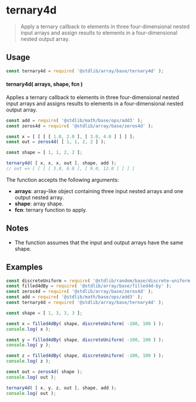 <!--

@license Apache-2.0

Copyright (c) 2023 The Stdlib Authors.

Licensed under the Apache License, Version 2.0 (the "License");
you may not use this file except in compliance with the License.
You may obtain a copy of the License at

   http://www.apache.org/licenses/LICENSE-2.0

Unless required by applicable law or agreed to in writing, software
distributed under the License is distributed on an "AS IS" BASIS,
WITHOUT WARRANTIES OR CONDITIONS OF ANY KIND, either express or implied.
See the License for the specific language governing permissions and
limitations under the License.

-->

# ternary4d

> Apply a ternary callback to elements in three four-dimensional nested input arrays and assign results to elements in a four-dimensional nested output array.

<section class="intro">

</section>

<!-- /.intro -->

<section class="usage">

## Usage

```javascript
const ternary4d = require( '@stdlib/array/base/ternary4d' );
```

#### ternary4d( arrays, shape, fcn )

Applies a ternary callback to elements in three four-dimensional nested input arrays and assigns results to elements in a four-dimensional nested output array.

```javascript
const add = require( '@stdlib/math/base/ops/add3' );
const zeros4d = require( '@stdlib/array/base/zeros4d' );

const x = [ [ [ [ 1.0, 2.0 ], [ 3.0, 4.0 ] ] ] ];
const out = zeros4d( [ 1, 1, 2, 2 ] );

const shape = [ 1, 1, 2, 2 ];

ternary4d( [ x, x, x, out ], shape, add );
// out => [ [ [ [ 3.0, 6.0 ], [ 9.0, 12.0 ] ] ] ]
```

The function accepts the following arguments:

-   **arrays**: array-like object containing three input nested arrays and one output nested array.
-   **shape**: array shape.
-   **fcn**: ternary function to apply.

</section>

<!-- /.usage -->

<section class="notes">

## Notes

-   The function assumes that the input and output arrays have the same shape.

</section>

<!-- /.notes -->

<section class="examples">

## Examples

<!-- eslint no-undef: "error" -->

```javascript
const discreteUniform = require( '@stdlib/random/base/discrete-uniform' ).factory;
const filled4dBy = require( '@stdlib/array/base/filled4d-by' );
const zeros4d = require( '@stdlib/array/base/zeros4d' );
const add = require( '@stdlib/math/base/ops/add3' );
const ternary4d = require( '@stdlib/array/base/ternary4d' );

const shape = [ 1, 3, 3, 3 ];

const x = filled4dBy( shape, discreteUniform( -100, 100 ) );
console.log( x );

const y = filled4dBy( shape, discreteUniform( -100, 100 ) );
console.log( y );

const z = filled4dBy( shape, discreteUniform( -100, 100 ) );
console.log( z );

const out = zeros4d( shape );
console.log( out );

ternary4d( [ x, y, z, out ], shape, add );
console.log( out );
```

</section>

<!-- /.examples -->

<!-- Section for related `stdlib` packages. Do not manually edit this section, as it is automatically populated. -->

<section class="related">

</section>

<!-- /.related -->

<!-- Section for all links. Make sure to keep an empty line after the `section` element and another before the `/section` close. -->

<section class="links">

</section>

<!-- /.links -->
